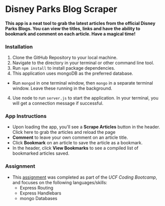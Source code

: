 # Disney Parks Blog Scraper

#### This app is a neat tool to grab the latest articles from the official Disney Parks Blogs. You can view the titles, links and have the ability to bookmark and comment on each article. Have a magical time!

### Installation
1. Clone the GitHub Repository to your local machine.
2. Navigate to the directory in your terminal or other command line tool.
3. Run `npm install` to install package dependencies.
3. This application uses mongoDB as the preferred database.
  * Run `mongod` in one terminal window, then `mongo` in a separate terminal window. Leave these running in the background.
4. Use node to run `server.js` to start the application. In your terminal, you will get a connection message if successful.

### App Instructions
* Upon loading the app, you'll see a **Scrape Articles** button in the header. Click here to grab the articles and reload the page
* **Comment** to leave your own comment on an article title.
* Click **Bookmark** on an article to save the article as a bookmark.
* In the header, click **View Bookmarks** to see a compiled list of bookmarked articles saved.

### Assignment
* This [assignment](https://github.com/UCF-Coding-Boot-Camp/01-2017-VW-Class-Content/blob/master/Homework/Week-16/Instructions/homework_instructions.md) was completed as part of the *UCF Coding Bootcamp*, and focuses on the following languages/skills:
  * Express Routing
  * Express Handlebars
  * mongo Databases
